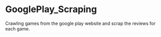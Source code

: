 # GooglePlay_Scraping
Crawling games from the google play website and scrap the reviews for each game.
